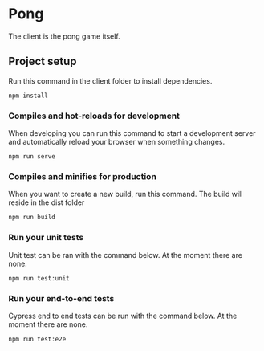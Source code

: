 # Pong
The client is the pong game itself.

## Project setup
Run this command in the client folder to install dependencies.
```
npm install
```

### Compiles and hot-reloads for development
When developing you can run this command to start a development server 
and automatically reload your browser when something changes.
```
npm run serve
```

### Compiles and minifies for production
When you want to create a new build, run this command. The build will reside in the dist folder
```
npm run build
```

### Run your unit tests
Unit test can be ran with the command below. At the moment there are none.
```
npm run test:unit
```

### Run your end-to-end tests
Cypress end to end tests can be run with the command below. At the moment there are none.
```
npm run test:e2e
```
